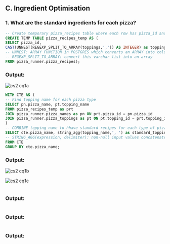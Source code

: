 ## C. Ingredient Optimisation
### 1. What are the standard ingredients for each pizza?
~~~~sql
-- Create temporary pizza_recipes table where each row has pizza_id and its corresponding one topping id
CREATE TEMP TABLE pizza_recipes_temp AS (
SELECT pizza_id,
CAST(UNNEST(REGEXP_SPLIT_TO_ARRAY(toppings,',')) AS INTEGER) as topping_id 
-- UNNEST: ARRAY FUNCTION in POSTGRES which converts an ARRAY into columns
-- REGEXP_SPLIT_TO_ARRAY: convert this varchar list into an array 
FROM pizza_runner.pizza_recipes);
~~~~
### Output:
![cs2 cq1a](https://github.com/bachbaongan/Portfolio_Data/assets/144385168/46213aec-3727-4329-90f2-97f07eaa70db)

~~~~sql
WITH CTE AS (
-- Find topping name for each pizza type
SELECT pn.pizza_name, pt.topping_name
FROM pizza_recipes_temp as prt 
JOIN pizza_runner.pizza_names as pn ON prt.pizza_id = pn.pizza_id
JOIN pizza_runner.pizza_toppings as pt ON pt.topping_id = prt.topping_id 
)
-- COMBINE topping name to hhave standard recipes for each type of pizza
SELECT cte.pizza_name, string_agg(topping_name,', ') as standard_topping
-- STRING_AGG(expression, delimiter): non-null input values concatenated into a string, separated by delimiter
FROM CTE
GROUP BY cte.pizza_name;
~~~~
### Output:
![cs2 cq1b](https://github.com/bachbaongan/Portfolio_Data/assets/144385168/206e7f68-d257-49e7-a923-ebc722a9f829)

![cs2 cq1c](https://github.com/bachbaongan/Portfolio_Data/assets/144385168/206b4fb1-aa7a-40f9-9fab-b457814c4550)



~~~~sql

~~~~
### Output:



~~~~sql

~~~~
### Output:



~~~~sql

~~~~
### Output:

